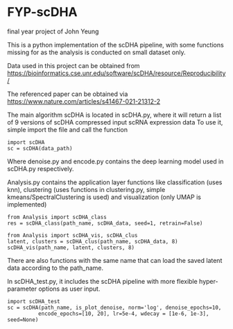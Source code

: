 # FYP-scDHA
final year project of John Yeung

This is a python implementation of the scDHA pipeline, with some functions missing for as the analysis is conducted on small dataset only.

Data used in this project can be obtained from https://bioinformatics.cse.unr.edu/software/scDHA/resource/Reproducibility/

The referenced paper can be obtained via https://www.nature.com/articles/s41467-021-21312-2

The main algorithm scDHA is located in scDHA.py, where it will return a list of 9 versions of scDHA compressed input scRNA expression data
To use it, simple import the file and call the function
```
import scDHA
sc = scDHA(data_path)
```

Where denoise.py and encode.py contains the deep learning model used in scDHA.py respectively.

Analysis.py contains the application layer functions like classification (uses knn), clustering (uses functions in clustering.py, simple kmeans/SpectralClustering is used) 
and visualization (only UMAP is implemented)
```
from Analysis import scDHA_class
res = scDHA_class(path_name, scDHA_data, seed=1, retrain=False)

from Analysis import scDHA_vis, scDHA_clus
latent, clusters = scDHA_clus(path_name, scDHA_data, 8)
scDHA_vis(path_name, latent, clusters, 8)
```

There are also functions with the same name that can load the saved latent data according to the path_name.

In scDHA_test.py, it includes the scDHA pipeline with more flexible hyper-parameter options as user input.
```
import scDHA_test
sc = scDHA(path_name, is_plot_denoise, norm='log', denoise_epochs=10, 
          encode_epochs=[10, 20], lr=5e-4, wdecay = [1e-6, 1e-3], seed=None)
```

